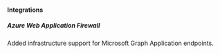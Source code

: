 
#### Integrations

##### Azure Web Application Firewall

Added infrastructure support for Microsoft Graph Application endpoints.
